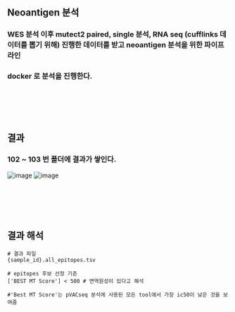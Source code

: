 ## Neoantigen 분석
### WES 분석 이후 mutect2 paired, single 분석, RNA seq (cufflinks 데이터를 뽑기 위해) 진행한 데이터를 받고 neoantigen 분석을 위한 파이프라인
### docker 로 분석을 진행한다.

### <br/><br/><br/>

## 결과
### 102 ~ 103 번 폴더에 결과가 쌓인다.
![image](https://user-images.githubusercontent.com/62974484/195229823-93148704-efd5-46d7-8fb7-08bea13586fa.png)
![image](https://user-images.githubusercontent.com/62974484/195229900-9e723f29-f26b-4f32-ada7-ecfdbfc36d22.png)


### <br/><br/><br/>

## 결과 해석
```
# 결과 파일
{sample_id}.all_epitopes.tsv

# epitopes 후보 선정 기준
['BEST MT Score'] < 500 # 면역원성이 있다고 해석

#'Best MT Score'는 pVACseq 분석에 사용된 모든 tool에서 가장 ic50이 낮은 것을 보여줌
```

